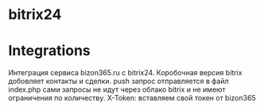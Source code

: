 # bitrix24
# Integrations
Интеграция сервиса bizon365.ru с bitrix24.
Коробочная версия bitrix добовляет контакты и сделки.
push запрос отправляется в файл index.php сами запросы не идут через облако bitrix и не имеют ограничения по количеству.
X-Token: вставляем свой токен от bizon365

